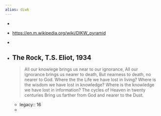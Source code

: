 ```yaml
---
alias: diwk
---
```

-
- https://en.m.wikipedia.org/wiki/DIKW_pyramid
-
- ## The Rock, T.S. Eliot, 1934
  
  > All our knowlege brings us near to our ignorance,
  > All our ignorance brings us nearer to death,
  > But nearness to death, no nearer to God.
  > Where the the Life we have lost in living?
  > Where is the wisdom we have lost in knowledge?
  > Where is the knowledge we have lost in information?
  > The cycles of Heaven in twenty centuries
  > Bring us farther from God and nearer to the Dust.
	- legacy:: 16
	-